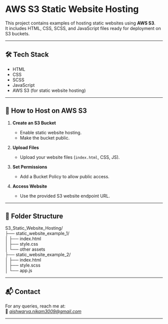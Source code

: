 # AWS S3 Static Website Hosting

This project contains examples of hosting static websites using **AWS S3**.  
It includes HTML, CSS, SCSS, and JavaScript files ready for deployment on S3 buckets.

---

## 🛠️ Tech Stack

- HTML
- CSS
- SCSS
- JavaScript
- AWS S3 (for static website hosting)

---

## 🚀 How to Host on AWS S3

1. **Create an S3 Bucket**
   - Enable static website hosting.
   - Make the bucket public.

2. **Upload Files**
   - Upload your website files (`index.html`, CSS, JS).

3. **Set Permissions**
   - Add a Bucket Policy to allow public access.

4. **Access Website**
   - Use the provided S3 website endpoint URL.

---

## 📂 Folder Structure

S3_Static_Website_Hosting/ <br>
├── static_website_example_1/ <br>
│   ├── index.html <br>
│   ├── style.css <br>
│   └── other assets <br>
├── static_website_example_2/ <br>
│   ├── index.html <br>
│   ├── style.scss <br>
│   └── app.js <br>


---

## 📬 Contact

For any queries, reach me at:  
📧 *aishwarya.nikam3009@gmail.com*

---
